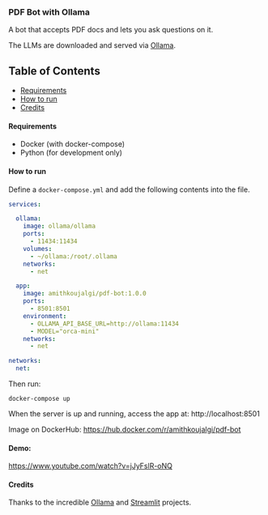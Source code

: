 ### PDF Bot with Ollama

A bot that accepts PDF docs and lets you ask questions on it.

The LLMs are downloaded and served via [Ollama](https://github.com/jmorganca/ollama).

## Table of Contents

- [Requirements](#requirements)
- [How to run](#how-to-run)
- [Credits](#credits)

#### Requirements

- Docker (with docker-compose)
- Python (for development only)

#### How to run

Define a `docker-compose.yml` and add the following contents into the file.

```yaml
services:

  ollama:
    image: ollama/ollama
    ports:
      - 11434:11434
    volumes:
      - ~/ollama:/root/.ollama
    networks:
      - net

  app:
    image: amithkoujalgi/pdf-bot:1.0.0
    ports:
      - 8501:8501
    environment:
      - OLLAMA_API_BASE_URL=http://ollama:11434
      - MODEL="orca-mini"
    networks:
      - net

networks:
  net:
```

Then run:

```shell
docker-compose up
```

When the server is up and running, access the app at: http://localhost:8501

Image on DockerHub: https://hub.docker.com/r/amithkoujalgi/pdf-bot

#### Demo:

https://www.youtube.com/watch?v=jJyFslR-oNQ


#### Credits

Thanks to the incredible [Ollama](https://github.com/jmorganca/ollama) and [Streamlit](https://streamlit.io/) projects.